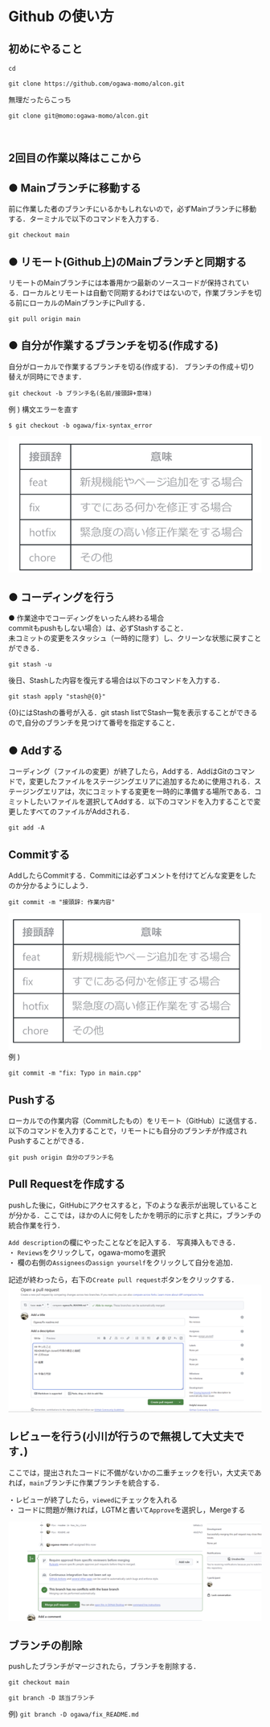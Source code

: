 # Github の使い方
## **初めにやること**
```
cd
```
```
git clone https://github.com/ogawa-momo/alcon.git
```
無理だったらこっち
```
git clone git@momo:ogawa-momo/alcon.git
```
<br>

## 2回目の作業以降はここから
## ● Mainブランチに移動する
前に作業した者のブランチにいるかもしれないので，必ずMainブランチに移動する．ターミナルで以下のコマンドを⼊⼒する．<br>
```
git checkout main
```

## ● リモート(Github上)のMainブランチと同期する
リモートのMainブランチには本番⽤かつ最新のソースコードが保持されている．ローカルとリモートは⾃動で同期するわけではないので，作業ブランチを切る前にローカルのMainブランチにPullする．
```
git pull origin main
```

## ● 自分が作業するブランチを切る(作成する)
⾃分がローカルで作業するブランチを切る(作成する)．
ブランチの作成＋切り替えが同時にできます．
```
git checkout -b ブランチ名(名前/接頭辞+意味)
```
例 ) 構文エラーを直す 
```
$ git checkout -b ogawa/fix-syntax_error
```

![alt text](image_md/image.png)

## ● コーディングを行う
● 作業途中でコーディングをいったん終わる場合<br>
commitもpushもしない場合）は、必ずStashすること．<br>
未コミットの変更をスタッシュ（⼀時的に隠す）し、クリーンな状態に戻すことができる．
```
git stash -u
```
 後⽇、Stashした内容を復元する場合は以下のコマンドを⼊⼒する．
 ```
 git stash apply "stash@{0}"
 ```

{0}にはStashの番号が⼊る．git stash listでStash⼀覧を表⽰することができるので,⾃分のブランチを⾒つけて番号を指定すること．

##  ● Addする
コーディング（ファイルの変更）が終了したら，Addする．AddはGitのコマンドで，変更したファイルをステージングエリアに追加するために使⽤される．ステージングエリアは，次にコミットする変更を⼀時的に準備する場所である．コミットしたいファイルを選択してAddする．以下のコマンドを⼊⼒することで変更したすべてのファイルがAddされる．
```
git add -A
```

## Commitする
AddしたらCommitする．Commitには必ずコメントを付けてどんな変更をしたのか分かるようにしよう．
```
git commit -m "接頭辞: 作業内容"
```
![alt text](image_md/image-1.png)
例 )
```
git commit -m "fix: Typo in main.cpp"
```

## Pushする
ローカルでの作業内容（Commitしたもの）をリモート（GitHub）に送信する．以下のコマンドを⼊⼒することで，リモートにも⾃分のブランチが作成されPushすることができる．
```
git push origin 自分のブランチ名
```

## Pull Requestを作成する
pushした後に，GitHubにアクセスすると，下のような表示が出現していることが分かる．ここでは，ほかの人に何をしたかを明示的に示すと共に，ブランチの統合作業を行う．

``Add description``の欄にやったことなどを記入する．
写真挿入もできる．<br>
・ ``Reviews``をクリックして，ogawa-momoを選択 <br>
・ 欄の右側の``Assignees``の``assign yourself``をクリックして自分を追加．<br>

記述が終わったら，右下の``Create pull request``ボタンをクリックする．
![alt text](</image_md/image-2.png>)


## レビューを行う(小川が行うので無視して大丈夫です．)
ここでは，提出されたコードに不備がないかの二重チェックを行い，大丈夫であれば，``main``ブランチに作業ブランチを統合する．

・レビューが終了したら，``viewed``にチェックを入れる<br>
・ コードに問題が無ければ，LGTMと書いて``Approve``を選択し，Mergeする

![alt text](image_md/image-3.png)

## ブランチの削除
pushしたブランチがマージされたら，ブランチを削除する．
```
git checkout main
```
```
git branch -D 該当ブランチ
```
例)
``
git branch -D ogawa/fix_README.md
``